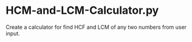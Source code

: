 # HCM-and-LCM-Calculator.py
Create a calculator for find HCF and LCM of any two numbers from user input.
